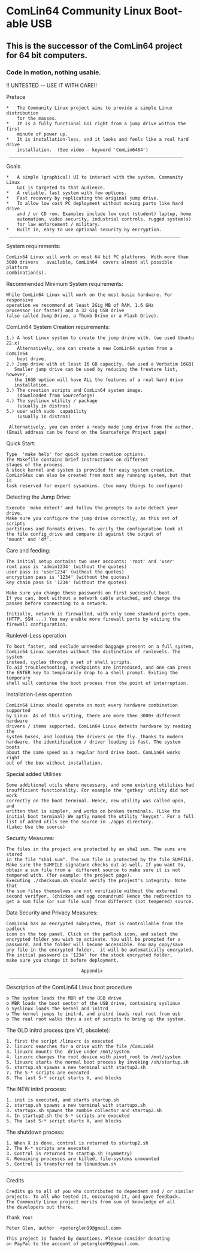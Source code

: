 #   ComLin64 Community Linux Boot-able USB

## This is the successor of the ComLin64 project for 64 bit computers.

### Code in motion, nothing usable.

!! UNTESTED -- USE IT WITH CARE!!

Preface

    *   The Community Linux project aims to provide a simple Linux distribution
        for the masses.
    *   It is a fully functional GUI right from a jump drive within the first
        minute of power up.
    *   It is installation-less, and it looks and feels like a real hard drive
        installation.  (See video - keyword 'ComLin6464')
     _________________________________________________________________

Goals

    *   A simple (graphical) UI to interact with the system. Community Linux
        GUI is targeted to that audience.
    *   A reliable, fast system with few options.
    *   Fast recovery by replicating the original jump drive.
    *   To allow low cost PC deployment without moving parts like hard drive
        and / or CD rom. Examples include low cost (student) laptop, home
        automation, video security, industrial controls, rugged system(s)
        for law enforcement / military.
    *   Built in, eazy to use optional security by encryption.
     ________________________________________________________________


System requirements:

    ComLin64 Linux will work on most 64 bit PC platforms. With more than
    3000 drivers   available, ComLin64  covers almost all possible  platform
    combination(s).

Recommended Minimum System requirements:

    While ComLin64 Linux will work on the most basic hardware. For responsive
    operation we recommend at least 2Gig MB of RAM, 1.6 GHz
    processor (or faster) and a 32 Gig USB drive
    (also called Jump Drive, a Thumb Drive or a Flash Drive).

ComLin64 System Creation requirements:

    1.) A host Linux system to create the jump drive with. (we used Ubuntu 22.x)
        Alternatively, one can create a new ComLin64 system from a ComLin64
        boot drive.
    2.) Jump drive with at least 16 GB capacity. (we used a Verbatim 16GB)
       Smaller jump drive can be used by reducing the freature list, however,
       the 16GB option will have ALL the features of a real hard drive
       installation.
    3.) The creation scripts and ComLin64 system image.
        (downloaded from Sourceforge)
    4.) The syslinux utility / package
        (usually in distros)
    5.) user with sudo  capability
        (usually in distros)

     Alternatively, you can order a ready made jump drive from the author.
    (Email address can be found on the Sourceforge Project page)

Quick Start:

    Type  'make help' for quick system creation options.
    The Makefile contains brief instructions on different
    stages of the process.
    A stock kernel and system is provided for easy system creation.
    ComLin64ux can also be created from most any running system, but that is
    task reserved for expert sysadmins. (too many things to configure)

Detecting the Jump Drive:

    Execute 'make detect' and follow the prompts to auto detect your drive.
    Make sure you configure the jump drive correctly, as this set of scripts
    partitions and formats drives. To verify the configuration look at
    the file config_drive and compare it against the output of
    'mount' and 'df'.

Care and feeding:

    The initial setup contains two user accounts: 'root' and 'user'
    root pass is 'admin1234' (without the quotes)
    user pass is 'user1234' (without the quotes)
    encryption pass is '1234' (without the quotes)
    key chain pass is '1234' (without the quotes)

    Make sure you change these passwords on first successful boot.
    If you can, boot without a network cable attached, and change the
    passes before connecting to a network.

    Initially, network is firewalled, with only some standard ports open.
	(HTTP, SSH ...) You may enable more firewall ports by editing the
	firewall configuration.

Runlevel-Less operation

    To boot faster, and exclude unneeded baggage present on a full system,
    ComLin64 Linux operates without the distinction of runlevels. The system
    instead, cycles through a set of shell scripts.
    To aid troubleshooting, checkpoints are introduced, and one can press
    the ENTER key to temporarily drop to a shell prompt. Exiting the temporary
    shell will continue the boot process from the point of interruption.

Installation-Less operation

    ComLin64 Linux should operate on most every hardware combination supported
    by Linux. As of this writing, there are more then 3000+ different hardware
    drivers / items supported. ComLin64 Linux detects hardware by reading the
    system buses, and loading the drivers on the fly. Thanks to modern
    hardware, the identification / driver loading is fast. The system boots
    about the same speed as a regular hard drive boot. ComLin64 works right
    out of the box without installation.

Special added Utilities

    Some additional utils where necessary, and some existing utilities had
    insufficient functionality. For example the 'getkey' utility did not work
    correctly on the boot terminal. Hence, new utility was called upon, and
    written that is simpler, and works on broken terminals. (Like the
    initial boot terminal) We aptly named the utility 'keyget'. For a full
    list of added utils see the source in ./apps directory.
    (Luke; Use the source)

Security Measures:

    The files in the project are protected by an sha1 sum. The sums are stored
    in the file "sha1.sum". The sum file is protected by the file SUMFILE.
    Make sure the SUMFILE signature checks out as well. If you want to,
    obtain a sum file from a  different source to make sure it is not
    tempered with. (for example: the project page).
    Executing ./checksum.sh should verify the project's integrity. Note that
    the sum files themselves are not verifiable without the external
    second verifyer. (chicken and egg conundrum) Hence the redirection to
    get a sum file (or sum file sum) from different (not tempered) source.

Data Security and Privacy Measures:

    ComLin64 has an encrypted subsystem, that is controllable from the padlock
    icon on the top panel. Click on the padlock icon, and select the
    encrypted folder you wish to activate. You will be prompted for a
    password, and the folder will become accessible. You may copy/save
    any file in the encrypted folder,  it will be automatically encrypted.
    The initial password is '1234' for the stock encrypted folder,
    make sure you change it before deployment.

                                Appendix
     _________________________________________________________________


Description of the ComLin64 Linux boot procedure

    o The system loads the MBR of the USB drive
    o MBR loads the boot sector of the USB drive, containing syslinux
    o Syslinux loads the kernel and initrd
    o The kernel jumps to initrd, and initrd loads real root from usb
    o The real root walks thru a set of scripts to bring up the system.

The OLD initrd process (pre V.1, obsolete):

    1. first the script /linuxrc is executed
    2. linuxrc searches for a drive with the file /ComLin64
    3. linuxrc mounts the  drive under /mnt/system
    4. linuxrc changes the root device with pivot_root to /mnt/system
    5. linuxrc starts the normal boot process by invoking /sh/startup.sh
    6. startup.sh spawns a new terminal with startup2.sh
    7. The S-* scripts are executed
    8. The last S-* script starts X, and blocks

The NEW initrd process:

    1. init is executed, and starts startup.sh
    2. startup.sh spawns a new terminal with startupx.sh
    3. startupx.sh spawns the zombie collector and startup2.sh
    4. In startup2.sh the S-* scripts are executed
    5. The last S-* script starts X, and blocks

The shutdown process:

    1. When X is done, control is returned to startup2.sh
    2. The K-* scripts are executed
    3. Control is returned to startup.sh (symmetry)
    4. Remaining processes are killed, file-systems unmounted
    5. Control is transferred to linuxdown.sh
     _________________________________________________________________

Credits

    Credits go to all of you who contributed to dependent and / or similar
    projects. To all who tested it, encouraged it, and gave feedback.
    The Community Linux project merits from sum of knowledge of all
    the developers out there.

    Thank You!

    Peter Glen, author  <peterglen99@gmail.com>

    This project is funded by donations. Please consider donating
    on PayPal to the account of peterglen99@gmail.com.


